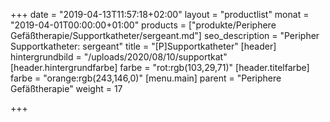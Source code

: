 +++
date = "2019-04-13T11:57:18+02:00"
layout = "productlist"
monat = "2019-04-01T00:00:00+01:00"
products = ["produkte/Periphere Gefäßtherapie/Supportkatheter/sergeant.md"]
seo_description = "Peripher Supportkatheter: sergeant"
title = "[P]Supportkatheter"
[header]
hintergrundbild = "/uploads/2020/08/10/supportkat"
[header.hintergrundfarbe]
farbe = "rot:rgb(103,29,71)"
[header.titelfarbe]
farbe = "orange:rgb(243,146,0)"
[menu.main]
parent = "Periphere Gefäßtherapie"
weight = 17

+++
